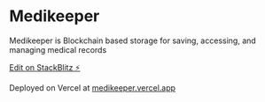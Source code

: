 # Medikeeper

Medikeeper is Blockchain based storage for saving, accessing, and managing medical records

[Edit on StackBlitz ⚡️](https://stackblitz.com/edit/medikeeper)

Deployed on Vercel at [medikeeper.vercel.app](https://medikeeper.vercel.app)
